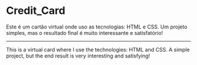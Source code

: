 # Credit_Card
Este é um cartão virtual onde uso as tecnologias: HTML e CSS. 
Um projeto simples, mas o resultado final é muito interessante e satisfatório!

------------------------------------------------------------------------------

This is a virtual card where I use the technologies: HTML and CSS. 
A simple project, but the end result is very interesting and satisfying!

